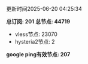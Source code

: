 更新时间2025-06-20 04:25:34

**总订阅: 201**
**总节点: 44719**
- vless节点: 23070
- hysteria2节点: 2

**google ping有效节点: 207**

